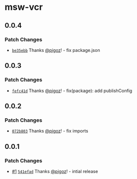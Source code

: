 # msw-vcr

## 0.0.4

### Patch Changes

- [`be35ebb`](https://github.com/pigoz/msw-vcr/commit/be35ebbca564c1ef308f90ec8d5b678fec907470) Thanks [@pigoz](https://github.com/pigoz)! - fix package.json

## 0.0.3

### Patch Changes

- [`fefc41d`](https://github.com/pigoz/msw-vcr/commit/fefc41d938a94a4d30193b5fe1782b54d3273932) Thanks [@pigoz](https://github.com/pigoz)! - fix(package): add publishConfig

## 0.0.2

### Patch Changes

- [`072b803`](https://github.com/pigoz/msw-vcr/commit/072b8032f8ed9d6d4094e26680a1b6e2cb2896ea) Thanks [@pigoz](https://github.com/pigoz)! - fix imports

## 0.0.1

### Patch Changes

- [#1](https://github.com/pigoz/msw-vcr/pull/1) [`541efad`](https://github.com/pigoz/msw-vcr/commit/541efadd072cfd71b5bc88edde68fd62628178cd) Thanks [@pigoz](https://github.com/pigoz)! - intial release
